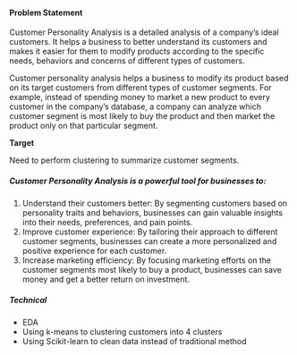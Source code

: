 #### **Problem Statement**
Customer Personality Analysis is a detailed analysis of a company’s ideal customers. It helps a business to better understand its customers and makes it easier for them to modify products according to the specific needs, behaviors and concerns of different types of customers.

Customer personality analysis helps a business to modify its product based on its target customers from different types of customer segments. For example, instead of spending money to market a new product to every customer in the company’s database, a company can analyze which customer segment is most likely to buy the product and then market the product only on that particular segment.

**Target**

Need to perform clustering to summarize customer segments.

##### **Customer Personality Analysis is a powerful tool for businesses to:**
1. Understand their customers better: By segmenting customers based on personality traits and behaviors, businesses can gain valuable insights into their needs, preferences, and pain points. <br>
2. Improve customer experience: By tailoring their approach to different customer segments, businesses can create a more personalized and positive experience for each customer. <br>
3. Increase marketing efficiency: By focusing marketing efforts on the customer segments most likely to buy a product, businesses can save money and get a better return on investment. <br>

##### Technical
- EDA
- Using k-means to clustering customers into 4 clusters
- Using Scikit-learn to clean data instead of traditional method
